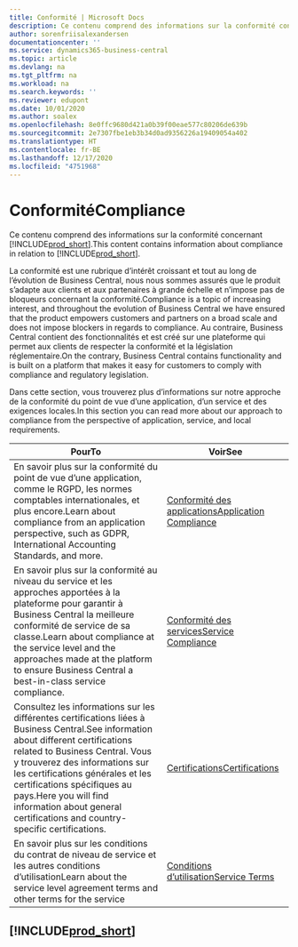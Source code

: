 ```yaml
---
title: Conformité | Microsoft Docs
description: Ce contenu comprend des informations sur la conformité concernant Business Central.
author: sorenfriisalexandersen
documentationcenter: ''
ms.service: dynamics365-business-central
ms.topic: article
ms.devlang: na
ms.tgt_pltfrm: na
ms.workload: na
ms.search.keywords: ''
ms.reviewer: edupont
ms.date: 10/01/2020
ms.author: soalex
ms.openlocfilehash: 8e0ffc9680d421a0b39f00eae577c80206de639b
ms.sourcegitcommit: 2e7307fbe1eb3b34d0ad9356226a19409054a402
ms.translationtype: HT
ms.contentlocale: fr-BE
ms.lasthandoff: 12/17/2020
ms.locfileid: "4751968"
---
```

# <a name="compliance"></a><span data-ttu-id="be9be-103">Conformité</span><span class="sxs-lookup"><span data-stu-id="be9be-103">Compliance</span></span>

<span data-ttu-id="be9be-104">Ce contenu comprend des informations sur la conformité concernant [!INCLUDE[prod_short](../includes/prod_short.md)].</span><span class="sxs-lookup"><span data-stu-id="be9be-104">This content contains information about compliance in relation to [!INCLUDE[prod_short](../includes/prod_short.md)].</span></span>  

<span data-ttu-id="be9be-105">La conformité est une rubrique d’intérêt croissant et tout au long de l’évolution de Business Central, nous nous sommes assurés que le produit s’adapte aux clients et aux partenaires à grande échelle et n’impose pas de bloqueurs concernant la conformité.</span><span class="sxs-lookup"><span data-stu-id="be9be-105">Compliance is a topic of increasing interest, and throughout the evolution of Business Central we have ensured that the product empowers customers and partners on a broad scale and does not impose blockers in regards to compliance.</span></span> <span data-ttu-id="be9be-106">Au contraire, Business Central contient des fonctionnalités et est créé sur une plateforme qui permet aux clients de respecter la conformité et la législation réglementaire.</span><span class="sxs-lookup"><span data-stu-id="be9be-106">On the contrary, Business Central contains functionality and is built on a platform that makes it easy for customers to comply with compliance and regulatory legislation.</span></span>

<span data-ttu-id="be9be-107">Dans cette section, vous trouverez plus d’informations sur notre approche de la conformité du point de vue d’une application, d’un service et des exigences locales.</span><span class="sxs-lookup"><span data-stu-id="be9be-107">In this section you can read more about our approach to compliance from the perspective of application, service, and local  requirements.</span></span>

|<span data-ttu-id="be9be-108">**Pour**</span><span class="sxs-lookup"><span data-stu-id="be9be-108">**To**</span></span>|<span data-ttu-id="be9be-109">**Voir**</span><span class="sxs-lookup"><span data-stu-id="be9be-109">**See**</span></span>|  
|------------|-------------|  
|<span data-ttu-id="be9be-110">En savoir plus sur la conformité du point de vue d’une application, comme le RGPD, les normes comptables internationales, et plus encore.</span><span class="sxs-lookup"><span data-stu-id="be9be-110">Learn about compliance from an application perspective, such as GDPR, International Accounting Standards, and more.</span></span>|[<span data-ttu-id="be9be-111">Conformité des applications</span><span class="sxs-lookup"><span data-stu-id="be9be-111">Application Compliance</span></span>](compliance-application-compliance.md)|  
|<span data-ttu-id="be9be-112">En savoir plus sur la conformité au niveau du service et les approches apportées à la plateforme pour garantir à Business Central la meilleure conformité de service de sa classe.</span><span class="sxs-lookup"><span data-stu-id="be9be-112">Learn about compliance at the service level and the approaches made at the platform to ensure Business Central a best-in-class service compliance.</span></span>|[<span data-ttu-id="be9be-113">Conformité des services</span><span class="sxs-lookup"><span data-stu-id="be9be-113">Service Compliance</span></span>](compliance-service-compliance.md)|  
|<span data-ttu-id="be9be-114">Consultez les informations sur les différentes certifications liées à Business Central.</span><span class="sxs-lookup"><span data-stu-id="be9be-114">See information about different certifications related to Business Central.</span></span> <span data-ttu-id="be9be-115">Vous y trouverez des informations sur les certifications générales et les certifications spécifiques au pays.</span><span class="sxs-lookup"><span data-stu-id="be9be-115">Here you will find information about general certifications and country-specific certifications.</span></span>|[<span data-ttu-id="be9be-116">Certifications</span><span class="sxs-lookup"><span data-stu-id="be9be-116">Certifications</span></span>](compliance-certifications.md)|  
|<span data-ttu-id="be9be-117">En savoir plus sur les conditions du contrat de niveau de service et les autres conditions d’utilisation</span><span class="sxs-lookup"><span data-stu-id="be9be-117">Learn about the service level agreement terms and other terms for the service</span></span>|[<span data-ttu-id="be9be-118">Conditions d’utilisation</span><span class="sxs-lookup"><span data-stu-id="be9be-118">Service Terms</span></span>](compliance-service-compliance.md#service-terms)|  

## [!INCLUDE[prod_short](../includes/free_trial_md.md)]  

